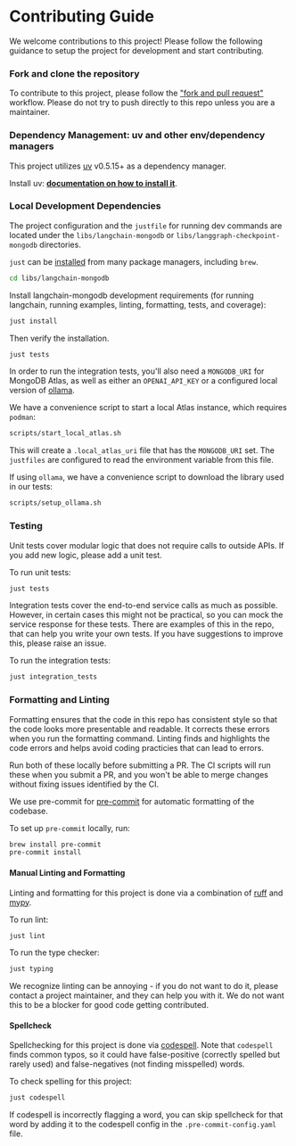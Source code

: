 # Contributing Guide

We welcome contributions to this project! Please follow the following guidance to setup the project for development and start contributing.

### Fork and clone the repository

To contribute to this project, please follow the ["fork and pull request"](https://docs.github.com/en/get-started/exploring-projects-on-github/contributing-to-a-project) workflow. Please do not try to push directly to this repo unless you are a maintainer.


### Dependency Management: uv and other env/dependency managers

This project utilizes [uv](https://docs.astral.sh/uv/) v0.5.15+ as a dependency manager.

Install uv: **[documentation on how to install it](https://docs.astral.sh/uv/getting-started/installation/)**.

### Local Development Dependencies

The project configuration and the `justfile` for running dev commands are located under the `libs/langchain-mongodb` or `libs/langgraph-checkpoint-mongodb` directories.

`just` can be [installed](https://just.systems/man/en/packages.html) from many package managers, including `brew`.

```bash
cd libs/langchain-mongodb
```

Install langchain-mongodb development requirements (for running langchain, running examples, linting, formatting, tests, and coverage):

```bash
just install
```

Then verify the installation.

```bash
just tests
```

In order to run the integration tests, you'll also need a `MONGODB_URI` for MongoDB Atlas, as well
as either an `OPENAI_API_KEY` or a configured local version of [ollama](https://ollama.com/download).

We have a convenience script to start a local Atlas instance, which requires `podman`:

```bash
scripts/start_local_atlas.sh
```

This will create a `.local_atlas_uri` file that has the `MONGODB_URI` set.  The `justfiles` are configured
to read the environment variable from this file.

If using `ollama`, we have a convenience script to download the library used in our tests:

```bash
scripts/setup_ollama.sh
```

### Testing

Unit tests cover modular logic that does not require calls to outside APIs.
If you add new logic, please add a unit test.

To run unit tests:

```bash
just tests
```

Integration tests cover the end-to-end service calls as much as possible.
However, in certain cases this might not be practical, so you can mock the
service response for these tests. There are examples of this in the repo,
that can help you write your own tests. If you have suggestions to improve
this, please raise an issue.

To run the integration tests:

```bash
just integration_tests
```

### Formatting and Linting

Formatting ensures that the code in this repo has consistent style so that the
code looks more presentable and readable. It corrects these errors when you run
the formatting command. Linting finds and highlights the code errors and helps
avoid coding practicies that can lead to errors.

Run both of these locally before submitting a PR. The CI scripts will run these
when you submit a PR, and you won't be able to merge changes without fixing
issues identified by the CI.

We use pre-commit for [pre-commit](https://pypi.org/project/pre-commit/) for
automatic formatting of the codebase.

To set up `pre-commit` locally, run:

```bash
brew install pre-commit
pre-commit install
```

#### Manual Linting and Formatting

Linting and formatting for this project is done via a combination of [ruff](https://docs.astral.sh/ruff/rules/) and [mypy](http://mypy-lang.org/).

To run lint:

```bash
just lint
```

To run the type checker:

```bash
just typing
```

We recognize linting can be annoying - if you do not want to do it, please contact a project maintainer, and they can help you with it. We do not want this to be a blocker for good code getting contributed.

#### Spellcheck

Spellchecking for this project is done via [codespell](https://github.com/codespell-project/codespell).
Note that `codespell` finds common typos, so it could have false-positive (correctly spelled but rarely used) and false-negatives (not finding misspelled) words.

To check spelling for this project:

```bash
just codespell
```

If codespell is incorrectly flagging a word, you can skip spellcheck for that word by adding it to the codespell config in the `.pre-commit-config.yaml` file.
